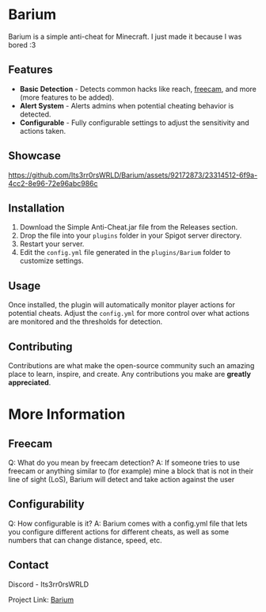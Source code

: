 # Barium

Barium is a simple anti-cheat for Minecraft. I just made it because I was bored :3

## Features

- **Basic Detection** - Detects common hacks like reach, [freecam](#freecam), and more (more features to be added).
- **Alert System** - Alerts admins when potential cheating behavior is detected.
- **Configurable** - Fully configurable settings to adjust the sensitivity and actions taken.

## Showcase
https://github.com/Its3rr0rsWRLD/Barium/assets/92172873/23314512-6f9a-4cc2-8e96-72e96abc986c



## Installation

1. Download the Simple Anti-Cheat.jar file from the Releases section.
2. Drop the file into your `plugins` folder in your Spigot server directory.
3. Restart your server.
4. Edit the `config.yml` file generated in the `plugins/Barium` folder to customize settings.

## Usage

Once installed, the plugin will automatically monitor player actions for potential cheats. Adjust the `config.yml` for more control over what actions are monitored and the thresholds for detection.

## Contributing

Contributions are what make the open-source community such an amazing place to learn, inspire, and create. Any contributions you make are **greatly appreciated**.

# More Information

## Freecam
Q: What do you mean by freecam detection?
A: If someone tries to use freecam or anything similar to (for example) mine a block that is not in their line of sight (LoS), Barium will detect and take action against the user

## Configurability
Q: How configurable is it?
A: Barium comes with a config.yml file that lets you configure different actions for different cheats, as well as some numbers that can change distance, speed, etc.

## Contact

Discord - Its3rr0rsWRLD

Project Link: [Barium](https://github.com/Its3rr0rsWRLD/Barium)

